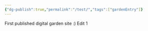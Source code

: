 ```yaml
---
{"dg-publish":true,"permalink":"/test/","tags":["gardenEntry"]}
---
```


First published digital garden site :)
Edit 1